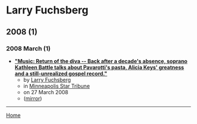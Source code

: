 # Larry Fuchsberg

## 2008 (1)

### 2008 March (1)

 - [**"Music: Return of the diva -- Back after a decade's absence, soprano Kathleen Battle talks about Pavarotti's pasta, Alicia Keys' greatness and a still-unrealized gospel record."**](https://www.startribune.com/music-return-of-the-diva/17057246/)
    - by [Larry Fuchsberg](../../authors/larry-fuchsberg/index.md)
    - in [Minneapolis Star Tribune](../../publications/k-o/minneapolis-star-tribune/index.md)
    - on 27 March 2008
    - ([mirror](https://web.archive.org/web/*/https://www.startribune.com/music-return-of-the-diva/17057246/))

----

[Home](../index.md)
